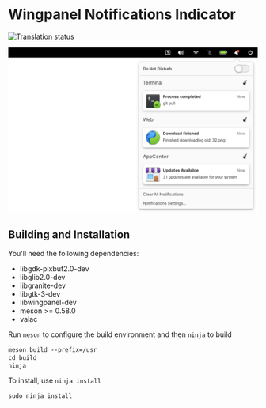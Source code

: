 # Wingpanel Notifications Indicator
[![Translation status](https://l10n.elementary.io/widgets/wingpanel/-/wingpanel-indicator-notifications/svg-badge.svg)](https://l10n.elementary.io/engage/wingpanel/?utm_source=widget)

![Screenshot](data/screenshot.png?raw=true)

## Building and Installation

You'll need the following dependencies:

* libgdk-pixbuf2.0-dev
* libglib2.0-dev
* libgranite-dev
* libgtk-3-dev
* libwingpanel-dev
* meson >= 0.58.0
* valac

Run `meson` to configure the build environment and then `ninja` to build

    meson build --prefix=/usr
    cd build
    ninja

To install, use `ninja install`

    sudo ninja install
